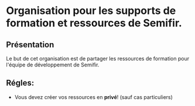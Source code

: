 # Organisation pour les supports de formation et ressources de Semifir.

## Présentation
Le but de cet organisation est de partager les ressources de formation pour l'équipe de développement de Semifir.

## Régles:
* Vous devez créer vos ressources en __privé__! (sauf cas particuliers)
